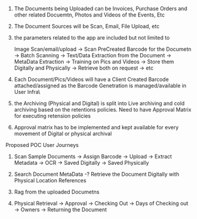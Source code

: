 1. The Documents being Uploaded can be Invoices, Purchase Orders and other related Docuemtn, Photos  and Videos of the Events, Etc

2. The Document Sources will be Scan, Email, File Upload, etc

3. the parameters related to the app are included but not limited to

    Image Scan/email/upload -> Scan PreCreated Barcode for the Documetn -> Batch Scanning -> Text/Data Extraction from the Document -> MetaData Extraction -> Training on Pics and Videos -> Store them Digitally and Physically -> Retrieve both on request  -> etc

4. Each Document/Pics/Videos will have a Client Created Barcode attached/assigned as the Barcode Genetration is managed/available in User Infra\

5. the Archiving (Physical and Digital) is split into  Live archiving and cold archiving based on the retentions policies. Need to have Approval Matrix for executing retension policies

6. Approval matrix has to be implemented and kept available for every movement of Digital or physical archival


Proposed POC User Journeys

1. Scan Sample Documents -> Assign Barcode -> Upload -> Extract Metadata -> OCR -> Saved Digitally -> Saved Physically

2. Search Document MetaData -? Retrieve the Document Digitally with Physical Location References

3. Rag from the uploaded Documetns

4. Physical Retrieval -> Approval -> Checking Out -> Days of Checking out -> Owners -> Returning the Document
